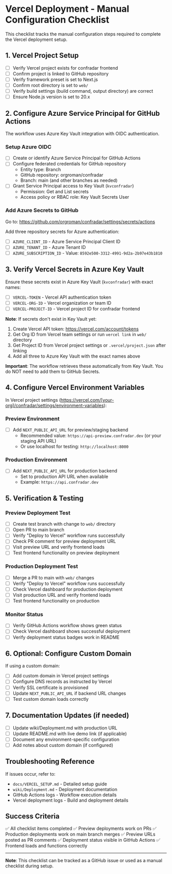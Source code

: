 # Vercel Deployment - Manual Configuration Checklist

This checklist tracks the manual configuration steps required to complete the Vercel deployment setup.

## 1. Vercel Project Setup
- [ ] Verify Vercel project exists for confradar frontend
- [ ] Confirm project is linked to GitHub repository
- [ ] Verify framework preset is set to Next.js
- [ ] Confirm root directory is set to `web/`
- [ ] Verify build settings (build command, output directory) are correct
- [ ] Ensure Node.js version is set to 20.x

## 2. Configure Azure Service Principal for GitHub Actions

The workflow uses Azure Key Vault integration with OIDC authentication.

### Setup Azure OIDC
- [ ] Create or identify Azure Service Principal for GitHub Actions
- [ ] Configure federated credentials for GitHub repository
  - Entity type: Branch
  - GitHub repository: orgroman/confradar
  - Branch: main (and other branches as needed)
- [ ] Grant Service Principal access to Key Vault (`kvconfradar`)
  - Permission: Get and List secrets
  - Access policy or RBAC role: Key Vault Secrets User

### Add Azure Secrets to GitHub
Go to: https://github.com/orgroman/confradar/settings/secrets/actions

Add three repository secrets for Azure authentication:
- [ ] `AZURE_CLIENT_ID` - Azure Service Principal Client ID
- [ ] `AZURE_TENANT_ID` - Azure Tenant ID
- [ ] `AZURE_SUBSCRIPTION_ID` - Value: `8592e500-3312-4991-9d2a-2b97e43b1810`

## 3. Verify Vercel Secrets in Azure Key Vault

Ensure these secrets exist in Azure Key Vault (`kvconfradar`) with exact names:
- [ ] `VERCEL-TOKEN` - Vercel API authentication token
- [ ] `VERCEL-ORG-ID` - Vercel organization or team ID
- [ ] `VERCEL-PROJECT-ID` - Vercel project ID for confradar frontend

**Note**: If secrets don't exist in Key Vault yet:
1. Create Vercel API token: https://vercel.com/account/tokens
2. Get Org ID from Vercel team settings or run `vercel link` in `web/` directory
3. Get Project ID from Vercel project settings or `.vercel/project.json` after linking
4. Add all three to Azure Key Vault with the exact names above

**Important**: The workflow retrieves these automatically from Key Vault. You do NOT need to add them to GitHub Secrets.

## 4. Configure Vercel Environment Variables

In Vercel project settings (https://vercel.com/[your-org]/confradar/settings/environment-variables):

### Preview Environment
- [ ] Add `NEXT_PUBLIC_API_URL` for preview/staging backend
  - Recommended value: `https://api-preview.confradar.dev` (or your staging API URL)
  - Or use localhost for testing: `http://localhost:8000`

### Production Environment
- [ ] Add `NEXT_PUBLIC_API_URL` for production backend
  - Set to production API URL when available
  - Example: `https://api.confradar.dev`

## 5. Verification & Testing

### Preview Deployment Test
- [ ] Create test branch with change to `web/` directory
- [ ] Open PR to main branch
- [ ] Verify "Deploy to Vercel" workflow runs successfully
- [ ] Check PR comment for preview deployment URL
- [ ] Visit preview URL and verify frontend loads
- [ ] Test frontend functionality on preview deployment

### Production Deployment Test
- [ ] Merge a PR to main with `web/` changes
- [ ] Verify "Deploy to Vercel" workflow runs successfully
- [ ] Check Vercel dashboard for production deployment
- [ ] Visit production URL and verify frontend loads
- [ ] Test frontend functionality on production

### Monitor Status
- [ ] Verify GitHub Actions workflow shows green status
- [ ] Check Vercel dashboard shows successful deployment
- [ ] Verify deployment status badges work in README

## 6. Optional: Configure Custom Domain

If using a custom domain:
- [ ] Add custom domain in Vercel project settings
- [ ] Configure DNS records as instructed by Vercel
- [ ] Verify SSL certificate is provisioned
- [ ] Update `NEXT_PUBLIC_API_URL` if backend URL changes
- [ ] Test custom domain loads correctly

## 7. Documentation Updates (if needed)

- [ ] Update wiki/Deployment.md with production URL
- [ ] Update README.md with live demo link (if applicable)
- [ ] Document any environment-specific configuration
- [ ] Add notes about custom domain (if configured)

## Troubleshooting Reference

If issues occur, refer to:
- `docs/VERCEL_SETUP.md` - Detailed setup guide
- `wiki/Deployment.md` - Deployment documentation
- GitHub Actions logs - Workflow execution details
- Vercel deployment logs - Build and deployment details

## Success Criteria

✅ All checklist items completed
✅ Preview deployments work on PRs
✅ Production deployments work on main branch merges
✅ Preview URLs posted as PR comments
✅ Deployment status visible in GitHub Actions
✅ Frontend loads and functions correctly

---

**Note**: This checklist can be tracked as a GitHub issue or used as a manual checklist during setup.

